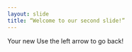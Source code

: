 ```yaml
---
layout: slide
title: “Welcome to our second slide!”
---
```

Your new
Use the left arrow to go back!
